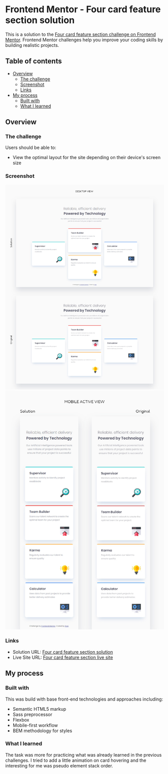 # Frontend Mentor - Four card feature section solution

This is a solution to the [Four card feature section challenge on Frontend Mentor](https://www.frontendmentor.io/challenges/four-card-feature-section-weK1eFYK). Frontend Mentor challenges help you improve your coding skills by building realistic projects. 

## Table of contents

- [Overview](#overview)
  - [The challenge](#the-challenge)
  - [Screenshot](#screenshot)
  - [Links](#links)
- [My process](#my-process)
  - [Built with](#built-with)
  - [What I learned](#what-i-learned)

## Overview

### The challenge

Users should be able to:

- View the optimal layout for the site depending on their device's screen size

### Screenshot

<img src="./solution-screenshots/desktop-design-comparison.jpg" alt="" width="500" /><img src="./solution-screenshots/mobile-design-comparison.jpg" alt="" width="500" />

### Links

- Solution URL: [Four card feature section solution](https://github.com/strosi/frontend-mentor-challenges/tree/main/four-card-feature-section-master)
- Live Site URL: [Four card feature section live site](https://strosi.github.io/frontend-mentor-challenges/four-card-feature-section-master/)

## My process

### Built with

This was build with base front-end technologies and approaches including:
- Semantic HTML5 markup
- Sass preprocessor
- Flexbox
- Mobile-first workflow
- BEM methodology for styles

### What I learned

The task was more for practicing what was already learned in the previous challenges. I tried to add a little animation on card hovering and the interesting for me was pseudo element stack order.
